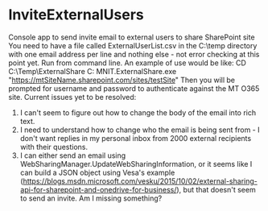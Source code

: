 # InviteExternalUsers
Console app to send invite email to external users to share SharePoint site
You need to have a file called ExternalUserList.csv in the C:\temp directory with one email address per line and nothing else - not error checking at this point yet.
Run from command line. An example of use would be like:
CD C:\Temp\ExternalShare
C:
MNIT.ExternalShare.exe "https://mtSiteName.sharepoint.com/sites/testSite"
Then you will be prompted for username and password to authenticate against the MT O365 site.
Current issues yet to be resolved:
1. I can't seem to figure out how to change the body of the email into rich text.
2. I need to understand how to change who the email is being sent from - I don't want replies in my personal inbox from 2000 external recipients with their questions.
3. I can either send an email using WebSharingManager.UpdateWebSharingInformation, or it seems like I can build a JSON object using Vesa's example (https://blogs.msdn.microsoft.com/vesku/2015/10/02/external-sharing-api-for-sharepoint-and-onedrive-for-business/), but that doesn't seem to send an invite.  Am I missing something?
